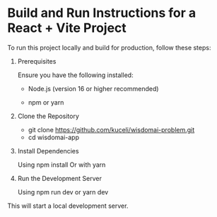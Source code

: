 # Build and Run Instructions for a React + Vite Project
To run this project locally and build for production, follow these steps:
1. Prerequisites


    Ensure you have the following installed:

    * Node.js (version 16 or higher recommended)

    * npm or yarn

2. Clone the Repository
   
    * git clone https://github.com/kuceli/wisdomai-problem.git
    * cd wisdomai-app

4. Install Dependencies
   
   Using npm install Or with yarn

6. Run the Development Server
   
   Using npm run dev or yarn dev

This will start a local development server.
